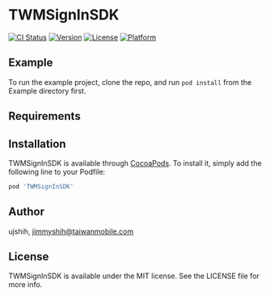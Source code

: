# TWMSignInSDK

[![CI Status](https://img.shields.io/travis/ujshih/TWMSignInSDK.svg?style=flat)](https://travis-ci.org/ujshih/TWMSignInSDK)
[![Version](https://img.shields.io/cocoapods/v/TWMSignInSDK.svg?style=flat)](https://cocoapods.org/pods/TWMSignInSDK)
[![License](https://img.shields.io/cocoapods/l/TWMSignInSDK.svg?style=flat)](https://cocoapods.org/pods/TWMSignInSDK)
[![Platform](https://img.shields.io/cocoapods/p/TWMSignInSDK.svg?style=flat)](https://cocoapods.org/pods/TWMSignInSDK)

## Example

To run the example project, clone the repo, and run `pod install` from the Example directory first.

## Requirements

## Installation

TWMSignInSDK is available through [CocoaPods](https://cocoapods.org). To install
it, simply add the following line to your Podfile:

```ruby
pod 'TWMSignInSDK'
```

## Author

ujshih, jimmyshih@taiwanmobile.com

## License

TWMSignInSDK is available under the MIT license. See the LICENSE file for more info.
